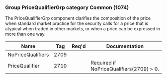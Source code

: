 ### Group PriceQualifierGrp category Common (1074)

The PriceQualifierGrp component clarifies the composition of the price when standard market practice for the security calls for a price that is atypical when traded in other markets, or when a price can be expressed in more than one way.

| Name              | Tag  | Req'd | Documentation                            |
|-------------------|------|----------|------------------------------------------|
| NoPriceQualifiers | 2709 |       |                                          |
| PriceQualifier    | 2710 |       | Required if NoPriceQualifiers(2709) > 0. |

